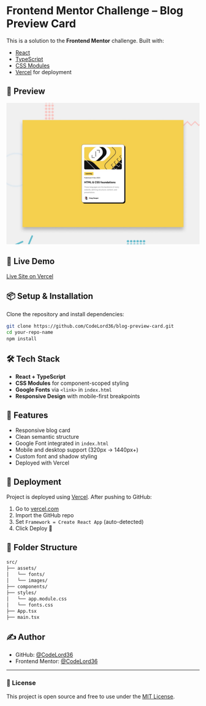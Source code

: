 # Frontend Mentor Challenge – Blog Preview Card

This is a solution to the **Frontend Mentor** challenge. Built with:

- [React](https://reactjs.org/)
- [TypeScript](https://www.typescriptlang.org/)
- [CSS Modules](https://github.com/css-modules/css-modules)
- [Vercel](https://vercel.com/) for deployment

## 📸 Preview

![Project Screenshot](./preview.jpg)

## 🚀 Live Demo

[Live Site on Vercel](https://blog-preview-card-flame-zeta.vercel.app/)

## 📦 Setup & Installation

Clone the repository and install dependencies:

```bash
git clone https://github.com/CodeLord36/blog-preview-card.git
cd your-repo-name
npm install
```

## 🛠 Tech Stack

- **React + TypeScript**
- **CSS Modules** for component-scoped styling
- **Google Fonts** via `<link>` in `index.html`
- **Responsive Design** with mobile-first breakpoints

## 🧾 Features

- Responsive blog card
- Clean semantic structure
- Google Font integrated in `index.html`
- Mobile and desktop support (320px → 1440px+)
- Custom font and shadow styling
- Deployed with Vercel

## 🚀 Deployment

Project is deployed using [Vercel](https://vercel.com). After pushing to GitHub:

1. Go to [vercel.com](https://vercel.com)
2. Import the GitHub repo
3. Set `Framework = Create React App` (auto-detected)
4. Click Deploy 🎉

## 📁 Folder Structure

```
src/
├── assets/
│   └── fonts/
│   └── images/
├── components/
├── styles/
│   └── app.module.css
│   └── fonts.css
├── App.tsx
├── main.tsx
```

## ✍️ Author

- GitHub: [@CodeLord36](https://github.com/CodeLord36)
- Frontend Mentor: [@CodeLord36](https://www.frontendmentor.io/profile/CodeLord36)

---

### 📝 License

This project is open source and free to use under the [MIT License](LICENSE).
